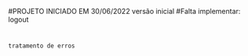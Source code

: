 #PROJETO INICIADO EM 30/06/2022
    versão inicial
#Falta implementar:
    logout
#
    tratamento de erros
